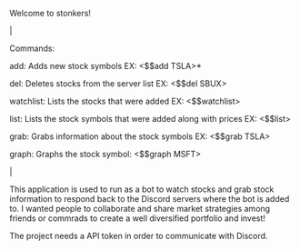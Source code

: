 Welcome to stonkers!

|

Commands:

add:       Adds new stock symbols EX: <$$add TSLA>*

del:       Deletes stocks from the server list EX: <$$del SBUX> 

watchlist: Lists the stocks that were added EX: <$$watchlist> 

list:      Lists the stock symbols that were added along with prices EX: <$$list>

grab:      Grabs information about the stock symbols EX: <$$grab TSLA>

graph:     Graphs the stock symbol:  <$$graph MSFT>

|

This application is used to run as a bot to watch stocks and grab stock information 
to respond back to the Discord servers where the bot is added to. I wanted people to
collaborate and share market strategies among friends or commrads to create a well
diversified portfolio and invest!

The project needs a API token in order to communicate with Discord.
